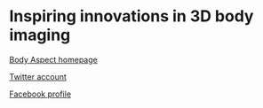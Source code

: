# Inspiring innovations in 3D body imaging

[Body Aspect homepage](https://bodyaspect.co.uk)

[Twitter account](https://twitter.com/BodyAspect)

[Facebook profile](https://www.facebook.com/profile.php?id=100063467186921)
